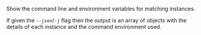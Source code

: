 Show the command line and environment variables for matching instances.

If given the `--json`/`-j` flag then the output is an array of objects with the details of each instance and the command environment used.